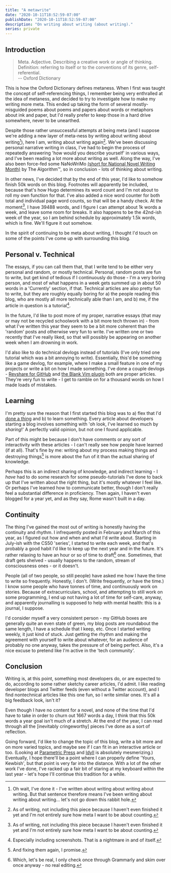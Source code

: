 ```yaml
---
title: "A metawrite"
date: "2020-10-11T18:52:59-07:00"
publishDate: "2020-10-11T18:52:59-07:00"
description: "On writing about writing (about writing)."
series: private
---
```


## Introduction

> Meta. Adjective. Describing a creative work or angle of thinking. Definition: referring to itself or to the conventions of its genre, self-referential.  
> -- Oxford Dictionary

This is how the Oxford Dictionary defines metaness. When I first was taught the concept of self-referencing things, I remember being very enthralled at the idea of metaness, and decided to try to investigate how to make my writing more meta. This ended up taking the form of several mostly-misguided poems about poems and papers about words or metaphors about ink and paper, but I'd really prefer to keep those in a hard drive somewhere, never to be unearthed.

Despite those rather unsuccessful attempts at being meta (and I suppose we're adding a new layer of meta-ness by writing about writing about writing[^1]), here I am, writing about writing again[^2]. We've been discussing personal narrative writing in class, I've had to begin the process of repeatedly answering 'how would you describe yourself' in various ways, and I've been reading a lot more about writing as well. Along the way, I've also been force-fed some NaNoWriMo [(short for National Novel Writing Month)](https://nanowrimo.org/) by The Algorithm™, so in conclusion - lots of thinking about writing.

In other news, I've decided that by the end of this year, I'd like to somehow finish 50k words on this blog. Footnotes will apparently be included, because that's how Hugo determines its word count and I'm not about to roll my own function for that. I've also added a nice word counter for both total and individual page word counts, so that will be a handy check. At the moment[^2], I have 39488 words, and I figure I can attempt about 1k words a week, and leave some room for breaks. It also happens to be the 42nd-ish week of the year, so I am behind schedule by approximately 1.5k words, which is fine. We'll figure it out somehow.

In the spirit of continuing to be meta about writing, I thought I'd touch on some of the points I've come up with surrounding this blog.

## Personal v. Technical

The essays, if you can call them that, that I write tend to be either very personal and random, or mostly technical. Personal, random posts are fun to write, but get kind of tedious if I continuously do those - I'm a very boring person, and most of what happens in a week gets summed up in about 50 words in a 'Currently' section, if that. Technical articles are also pretty fun to write, but they are roughly equally boring for a) the people reading this blog, who are mostly all more technically able than I am, and b) me, if the article in question is a tutorial[^3].

In the future, I'd like to post more of my proper, narrative essays (that may or may not be recycled schoolwork with a bit more tech thrown in) - from what I've written this year they seem to be a bit more coherent than the 'random' posts and otherwise very fun to write. I've written one or two recently that I've really liked, so that will possibly be appearing on another week when I am drowning in work.

I'd also like to do technical devlogs instead of tutorials (I've only tried one tutorial which was a bit annoying to write). Essentially, this'd be something like a game devlog, for example, where I make a small feature in one of my projects or write a bit on how I made something. I've done a couple devlogs - [Revshare for GitHub](https://kewbi.sh/blog/posts/200816/) and [the Blank Vim plugin](https://kewbi.sh/blog/posts/200927/) both are proper articles. They're very fun to write - I get to ramble on for a thousand words on how I made loads of mistakes.

## Learning

I'm pretty sure the reason that I first started this blog was to a) flex that I'd [done a thing](https://kewbi.sh/blog/posts/200214) and b) to learn something. Every article about developers starting a blog involves something with 'oh look, I've learned so much by _sharing_!' A perfectly valid opinion, but not one I found applicable.

Part of this might be because I don't have comments or any sort of interactivity with these articles - I can't really see how people have learned (if at all). That's fine by me: writing about my process making things and destroying things[^4] is more about the fun of it than the actual sharing of knowledge.

Perhaps this is an indirect sharing of knowledge, and indirect learning - I _have_ had to do some research for some pseudo-tutorials I've done to back up that I've written about the right thing, but it's mostly whatever I feel like. Or perhaps I've learned how to communicate better, though I don't really feel a substantial difference in proficiency. Then again, I haven't even blogged for a year yet, and as they say, Rome wasn't built in a day.

## Continuity

The thing I've gained the most out of writing is honestly having the continuity and rhythm. I infrequently posted in February and March of this year, as I figured out how and when and what I'd write about. Starting in July-ish with the CS50 'series', I started to write each week, and that's probably a good habit I'd like to keep up the next year and in the future. It's rather relaxing to have an hour or so of time to draft[^5] one. Sometimes, that draft gets shelved - usually happens to the random, stream of consciousness ones - or it doesn't.

People (all of two people, so still people) have asked me how I have the time to write so frequently. Honestly, I don't. (Write frequently, _or_ have the time.) I know some people who have tonnes of time, and continuously work on stories. Because of extracurriculars, school, and attempting to still work on some programming, I end up not having a lot of time for self-care, anyway, and apparently journalling is supposed to help with mental health: this is a journal, I suppose.

I'd consider myself a very consistent person - my GitHub boxes are generally quite an even state of green, my blog posts are roundabout the same length, I have a schedule that I keep, etc. Once I started writing weekly, it just kind of stuck. Just getting the rhythm and making the agreement with yourself to write about whatever, for an audience of probably no one anyway, takes the pressure of of being perfect. Also, it's a nice excuse to pretend like I'm active in the 'tech community'.

## Conclusion

Writing is, at this point, something most developers do, or are expected to do, according to some rather sketchy career articles, I'd admit. I like reading developer blogs and Twitter feeds (even without a Twitter account), and I find nontechnical articles like this one fun, so I write similar ones. It's all a big feedback look, isn't it?

Even though I have no content for a novel, and none of the time that I'd have to take in order to churn out 1667 words a day, I think that this 50k words a year goal isn't much of a stretch. At the end of the year, I can read through all the [inevitably cringeworthy] pieces I've done as a sort of reflection.

Going forward, I'd like to change the topic of this blog, write a bit more and on more varied topics, and maybe see if I can fit in an interactive article or too. (Looking at [Parametric Press](https://twitter.com/parametricpress) and [Idyll](https://twitter.com/idyll_lang) is absolutely mesmerizing.) Eventually, I hope there'll be a point where I can properly define 'Yours, Kewbish', but that point is very far into the distance. With a lot of the other work I've done, I've racked up a fair bit of staring at my keyboard within the last year - let's hope I'll continue this tradition for a while.

[^1]: Oh wait, I've done it - I've written about writing about writing about writing. But that sentence therefore means I've been writing about writing about writing... let's not go down this rabbit hole.
[^2]: As of writing, not including this piece because I haven't even finished it yet and I'm not entirely sure how meta I want to be about counting.
[^3]: Especially including screenshots. That is a nightmare in and of itself.
[^4]: And fixing them again, I promise.
[^5]: Which, let's be real, I only check once through Grammarly and skim over once anyway - no real editing.
